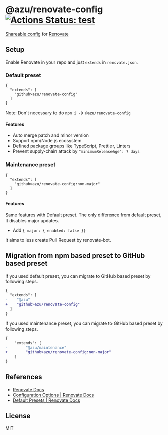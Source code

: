 # @azu/renovate-config [![Actions Status: test](https://github.com/azu/renovate-config/workflows/test/badge.svg)](https://github.com/azu/renovate-config/actions?query=workflow%3A"test")

[Shareable config](https://renovatebot.com/docs/config-presets/) for [Renovate](https://renovatebot.com)

## Setup

Enable Renovate in your repo and just `extends` in `renovate.json`.

### Default preset

```json5
{
  "extends": [
    "github>azu/renovate-config"
  ]
}
```

Note: Don't necessary to do `npm i -D @azu/renovate-config`

#### Features

- Auto merge patch and minor version
- Support npm/Node.js ecosystem
- Defined package groups like TypeScript, Prettier, Linters
- Prevent supply-chain attack by `"minimumReleaseAge": 7 days`

### Maintenance preset

```json5
{
  "extends": [
    "github>azu/renovate-config:non-major"
  ]
}
```

#### Features

Same features with Default preset.
The only difference from default preset, It disables major updates.

- Add `{ major: { enabled: false }}`

It aims to less create Pull Request by renovate-bot.

## Migration from npm based preset to GitHub based preset

If you used default preset, you can migrate to GitHub based preset by following steps.

```diff
{
  "extends": [
-    "@azu"
+    "github>azu/renovate-config"
  ]
}
```

If you used maintenance preset, you can migrate to GitHub based preset by following steps.

```diff
{
    "extends": [
-        "@azu/maintenance"
+        "github>azu/renovate-config:non-major"
    ]
}
```

## References

- [Renovate Docs](https://renovatebot.com/docs/)
- [Configuration Options \| Renovate Docs](https://renovatebot.com/docs/configuration-options/)
- [Default Presets \| Renovate Docs](https://renovatebot.com/docs/presets-default/)

## License

MIT

